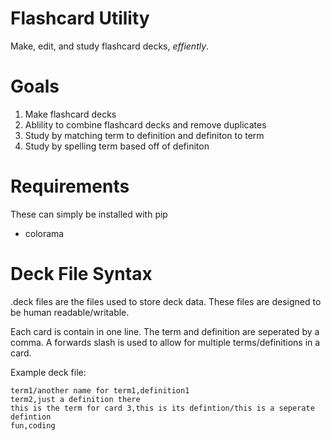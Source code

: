 Flashcard Utility
====

Make, edit, and study flashcard decks, *effiently*.


Goals
====

1. Make flashcard decks
2. Ablility to combine flashcard decks and remove duplicates
3. Study by matching term to definition and definiton to term
4. Study by spelling term based off of definiton

Requirements
====

These can simply be installed with pip

- colorama

Deck File Syntax
====

.deck files are the files used to store deck data.
These files are designed to be human readable/writable.

Each card is contain in one line.
The term and definition are seperated by a comma.
A forwards slash is used to allow for multiple terms/definitions in a card. 

Example deck file:
```
term1/another name for term1,definition1
term2,just a definition there
this is the term for card 3,this is its defintion/this is a seperate defintion
fun,coding
```

